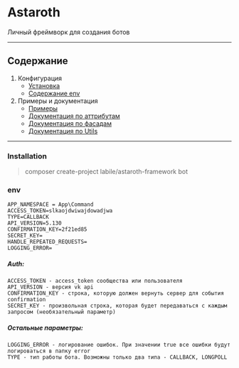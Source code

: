 # Astaroth

Личный фреймворк для создания ботов

___

## Содержание

1. Конфигурация
    + [Установка](#Installation)
    + [Содержание env](#env)
2. Примеры и документация
    + [Примеры](doc/example)
    + [Документация по аттрибутам](doc/attribute.md)
    + [Документация по фасадам](doc/facade.md)
    + [Документация по Utils](doc/utils.md)

___

### Installation

> composer create-project labile/astaroth-framework bot

### env

```dotenv
APP_NAMESPACE = App\Command
ACCESS_TOKEN=slkaojdwiwajdowadjwa
TYPE=CALLBACK
API_VERSION=5.130
CONFIRMATION_KEY=2f21ed85
SECRET_KEY=
HANDLE_REPEATED_REQUESTS=
LOGGING_ERROR=
```

##### Auth:

    ACCESS_TOKEN - access_token сообщества или пользователя
    API_VERSION - версия vk api
    CONFIRMATION_KEY - строка, которую должен вернуть сервер для события confirmation
    SECRET_KEY - произвольная строка, которая будет передаваться с каждым запросом (необязательный параметр)

##### Остальные параметры:

    LOGGING_ERROR - логирование ошибок. При значении true все ошибки будут логироваться в папку error
    TYPE - тип работы бота. Возможны только два типа - CALLBACK, LONGPOLL
